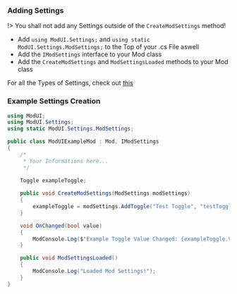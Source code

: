 ### Adding Settings

!> You shall not add any Settings outside of the `CreateModSettings` method!

- Add `using ModUI.Settings;` and `using static ModUI.Settings.ModSettings;` to the Top of your .cs File aswell
- Add the `IModSettings` interface to your Mod class
- Add the `CreateModSettings` and `ModSettingsLoaded` methods to your Mod class

For all the Types of Settings, check out [this](API/ModUI/ModSettings/Settings.md)

### Example Settings Creation

```csharp
using ModUI;
using ModUI.Settings;
using static ModUI.Settings.ModSettings;

public class ModUIExampleMod : Mod, IModSettings
{
    /*
     * Your Informations here...
     */
    
    Toggle exampleToggle;

    public void CreateModSettings(ModSettings modSettings)
    {
        exampleToggle = modSettings.AddToggle("Test Toggle", "testToggle", false, OnChanged);
    }

    void OnChanged(bool value)
    {
        ModConsole.Log($"Example Toggle Value Changed: {exampleToggle.Value}");
    }

    public void ModSettingsLoaded()
    {
        ModConsole.Log("Loaded Mod Settings!");
    }
}
```